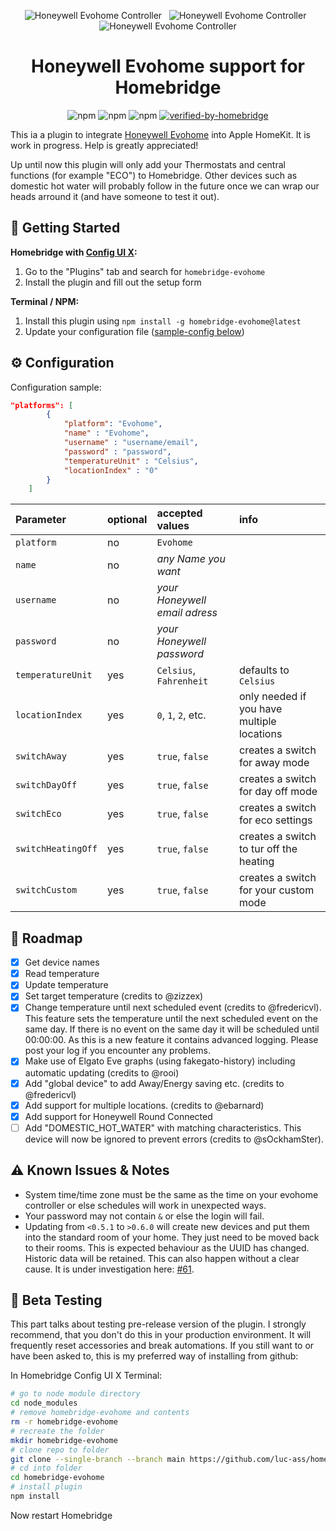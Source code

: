 <span align="center">

![Honeywell Evohome Controller](assets/honeywell_round.png)&nbsp;&nbsp;
![Honeywell Evohome Controller](assets/TCC_EMEA.png)&nbsp;&nbsp;
![Honeywell Evohome Controller](assets/honeywell_evohome.png)

# Honeywell Evohome support for Homebridge
![npm](https://img.shields.io/npm/dt/homebridge-evohome?logo=npm)
![npm](https://img.shields.io/npm/dw/homebridge-evohome?logo=npm)
![npm](https://img.shields.io/npm/v/homebridge-evohome?logo=npm)
[![verified-by-homebridge](https://badgen.net/badge/homebridge/verified/purple)](https://github.com/homebridge/homebridge/wiki/Verified-Plugins)


</span>

This ia a plugin to integrate [Honeywell Evohome](https://getconnected.honeywellhome.com/de/thermostate/evohome) into Apple HomeKit. It is work in progress. Help is greatly appreciated!

Up until now this plugin will only add your Thermostats and central functions (for example "ECO") to Homebridge. Other devices such as domestic hot water will probably follow in the future once we can wrap our heads arround it (and have someone to test it out).

## 🚀 Getting Started

**Homebridge with [Config UI X](https://github.com/oznu/homebridge-config-ui-x):**
1. Go to the "Plugins" tab and search for `homebridge-evohome`
2. Install the plugin and fill out the setup form

**Terminal / NPM:**
1. Install this plugin using `npm install -g homebridge-evohome@latest`
2. Update your configuration file ([sample-config below](https://github.com/luc-ass/homebridge-evohome#%EF%B8%8F-configuration))

## ⚙️ Configuration

Configuration sample:

```json
"platforms": [
        {
            "platform": "Evohome",
            "name" : "Evohome",
            "username" : "username/email",
            "password" : "password",
            "temperatureUnit" : "Celsius",
            "locationIndex" : "0"
        }
    ]
```

| Parameter          | optional | accepted values               | info |
| :--                | :--      | :--                           | :-- |
| `platform`         | no       | `Evohome`                       | |
| `name`             | no       | *any Name you want*           | |
| `username`         | no       | *your Honeywell email adress* | |
| `password`         | no       | *your Honeywell password*     | |
| `temperatureUnit`  | yes      | `Celsius`, `Fahrenheit`           | defaults to `Celsius` |
| `locationIndex`    | yes      | `0`, `1`, `2`, etc.                 | only needed if you have multiple locations |
| `switchAway`       | yes      | `true`,  `false`                   | creates a switch for away mode |
| `switchDayOff`     | yes      | `true`,  `false`                   | creates a switch for day off mode |
| `switchEco`        | yes      | `true`,  `false`                   | creates a switch for eco settings |
| `switchHeatingOff` | yes      | `true`,  `false`                   | creates a switch to tur off the heating |
| `switchCustom`     | yes      | `true`,  `false`                   | creates a switch for your custom mode |


## 📝 Roadmap

- [x] Get device names
- [x] Read temperature
- [x] Update temperature
- [x] Set target temperature (credits to @zizzex)
- [x] Change temperature until next scheduled event (credits to @fredericvl). This feature sets the temperature until the next scheduled event on the same day. If there is no event on the same day it will be scheduled until 00:00:00. As this is a new feature it contains advanced logging. Please post your log if you encounter any problems.
- [x] Make use of Elgato Eve graphs (using fakegato-history) including automatic updating (credits to @rooi)
- [x] Add "global device" to add Away/Energy saving etc. (credits to @fredericvl)
- [x] Add support for multiple locations. (credits to @ebarnard)
- [x] Add support for Honeywell Round Connected
- [ ] Add "DOMESTIC_HOT_WATER" with matching characteristics. This device will now be ignored to prevent errors (credits to @sOckhamSter).

## ⚠️ Known Issues & Notes

- System time/time zone must be the same as the time on your evohome controller or else schedules will work in unexpected ways.
- Your password may not contain `&` or else the login will fail.
- Updating from `<0.5.1` to `>0.6.0` will create new devices and put them into the standard room of your home. They just need to be moved back to their rooms. This is expected behaviour as the UUID has changed. Historic data will be retained. This can also happen without a clear cause. It is under investigation here: [#61](../../issues/61).

## 🧪 Beta Testing

This part talks about testing pre-release version of the plugin. I strongly recommend, that you don't do this in your production environment. It will frequently reset accessories and break automations. If you still want to or have been asked to, this is my preferred way of installing from github:

In Homebridge Config UI X Terminal:

```sh
# go to node module directory
cd node_modules
# remove homebridge-evohome and contents
rm -r homebridge-evohome
# recreate the folder
mkdir homebridge-evohome
# clone repo to folder
git clone --single-branch --branch main https://github.com/luc-ass/homebridge-evohome.git ./homebridge-evohome
# cd into folder
cd homebridge-evohome
# install plugin
npm install
```
Now restart Homebridge
